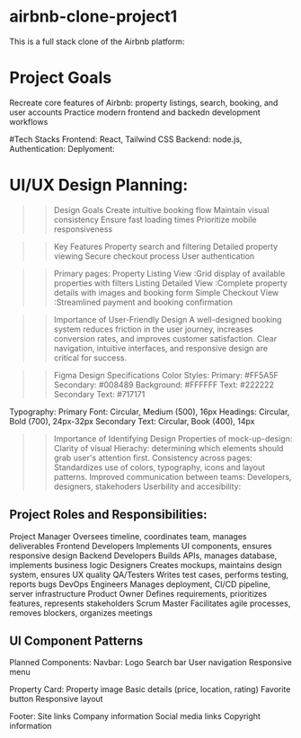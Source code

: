 # airbnb-clone-project1
This is a full stack clone of the Airbnb platform:

# Project Goals
Recreate core features of Airbnb: property listings, search, booking, and user accounts
Practice modern frontend and backedn development workflows

#Tech Stacks
Frontend: React, Tailwind CSS
Backend: node.js, 
Authentication:
Deplyoment:

# UI/UX Design Planning:
>>Design Goals
  Create intuitive booking flow
  Maintain visual consistency
  Ensure fast loading times
  Prioritize mobile responsiveness

>>Key Features
  Property search and filtering
  Detailed property viewing
  Secure checkout process
  User authentication

>>Primary pages:
  Property Listing View	 :Grid display of available properties with filters
  Listing Detailed View	 :Complete property details with images and booking form
  Simple Checkout View	 :Streamlined payment and booking confirmation

>>Importance of User-Friendly Design
  A well-designed booking system reduces friction in the user journey, increases conversion rates, and improves customer satisfaction. Clear navigation, intuitive interfaces, and responsive design are critical for success.

>>Figma Design Specifications
Color Styles:
  Primary: #FF5A5F
  Secondary: #008489
  Background: #FFFFFF
  Text: #222222
  Secondary Text: #717171

Typography:
  Primary Font: Circular, Medium (500), 16px
  Headings: Circular, Bold (700), 24px-32px
  Secondary Text: Circular, Book (400), 14px

>>Importance of Identifying Design Properties of mock-up-design:
  Clarity of visual Hierachy: determining which elements should grab user's attention first.
  Consistency across pages: Standardizes use of colors, typography, icons and layout patterns.
  Improved communication between teams: Developers, designers, stakehoders
  Userbility and accesibility:


## Project Roles and Responsibilities:
  Project Manager	Oversees timeline, coordinates team, manages deliverables
  Frontend Developers	Implements UI components, ensures responsive design
  Backend Developers	Builds APIs, manages database, implements business logic
  Designers	Creates mockups, maintains design system, ensures UX quality
  QA/Testers	Writes test cases, performs testing, reports bugs
  DevOps Engineers	Manages deployment, CI/CD pipeline, server infrastructure
  Product Owner	Defines requirements, prioritizes features, represents stakeholders
  Scrum Master	Facilitates agile processes, removes blockers, organizes meetings


## UI Component Patterns
Planned Components:
  Navbar:
      Logo
      Search bar
      User navigation
      Responsive menu

  Property Card:
      Property image
      Basic details (price, location, rating)
      Favorite button
      Responsive layout

  Footer:
      Site links
      Company information
      Social media links
      Copyright information
